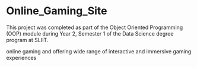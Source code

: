 # Online_Gaming_Site

This project was completed as part of the Object Oriented Programming (OOP) module during Year 2, Semester 1 of the Data Science degree program at SLIIT.

online gaming and offering wide range of interactive and immersive gaming experiences
